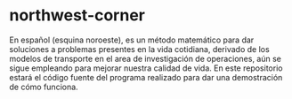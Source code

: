 # northwest-corner  

En español (esquina noroeste), es un método matemático para dar soluciones a problemas presentes en la vida cotidiana, derivado de los modelos de transporte en el area de investigación de operaciones, aún se sigue empleando para mejorar nuestra calidad de vida. En este repositorio estará el código fuente del programa realizado para dar una demostración de cómo funciona.

